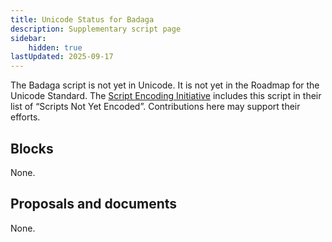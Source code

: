 ```yaml
---
title: Unicode Status for Badaga
description: Supplementary script page
sidebar:
    hidden: true
lastUpdated: 2025-09-17
---
```


The Badaga script is not yet in Unicode. It is not yet in the Roadmap for the Unicode Standard. The [Script Encoding Initiative](https://sei.berkeley.edu/) includes this script in their list of “Scripts Not Yet Encoded”. Contributions here may support their efforts.

## Blocks

None.

## Proposals and documents

None.
